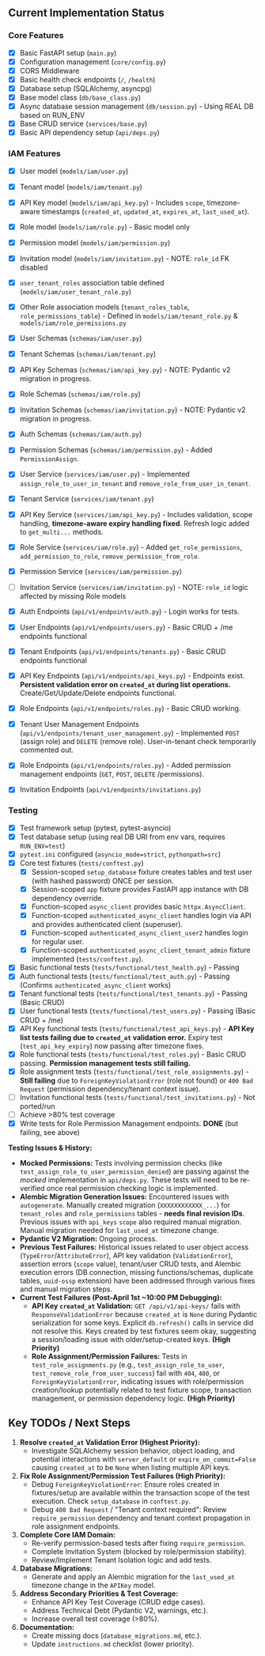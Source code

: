 ## Current Implementation Status

### Core Features

- [x] Basic FastAPI setup (`main.py`)
- [x] Configuration management (`core/config.py`)
- [x] CORS Middleware
- [x] Basic health check endpoints (`/`, `/health`)
- [x] Database setup (SQLAlchemy, asyncpg)
- [x] Base model class (`db/base_class.py`)
- [x] Async database session management (`db/session.py`) - Using REAL DB based on RUN_ENV
- [x] Base CRUD service (`services/base.py`)
- [x] Basic API dependency setup (`api/deps.py`)

### IAM Features

- [x] User model (`models/iam/user.py`)
- [x] Tenant model (`models/iam/tenant.py`)
- [x] API Key model (`models/iam/api_key.py`) - Includes `scope`, timezone-aware timestamps (`created_at`, `updated_at`, `expires_at`, `last_used_at`).
- [x] Role model (`models/iam/role.py`) - Basic model only
- [x] Permission model (`models/iam/permission.py`)
- [x] Invitation model (`models/iam/invitation.py`) - NOTE: `role_id` FK disabled
- [x] `user_tenant_roles` association table defined (`models/iam/user_tenant_role.py`)
- [x] Other Role association models (`tenant_roles_table`, `role_permissions_table`) - Defined in `models/iam/tenant_role.py` & `models/iam/role_permissions.py`

- [x] User Schemas (`schemas/iam/user.py`)
- [x] Tenant Schemas (`schemas/iam/tenant.py`)
- [x] API Key Schemas (`schemas/iam/api_key.py`) - NOTE: Pydantic v2 migration in progress.
- [x] Role Schemas (`schemas/iam/role.py`)
- [x] Invitation Schemas (`schemas/iam/invitation.py`) - NOTE: Pydantic v2 migration in progress.
- [x] Auth Schemas (`schemas/iam/auth.py`)
- [x] Permission Schemas (`schemas/iam/permission.py`) - Added `PermissionAssign`.

- [x] User Service (`services/iam/user.py`) - Implemented `assign_role_to_user_in_tenant` and `remove_role_from_user_in_tenant`.
- [x] Tenant Service (`services/iam/tenant.py`)
- [x] API Key Service (`services/iam/api_key.py`) - Includes validation, scope handling, **timezone-aware expiry handling fixed**. Refresh logic added to `get_multi...` methods.
- [x] Role Service (`services/iam/role.py`) - Added `get_role_permissions`, `add_permission_to_role`, `remove_permission_from_role`.
- [x] Permission Service (`services/iam/permission.py`)
- [ ] Invitation Service (`services/iam/invitation.py`) - NOTE: `role_id` logic affected by missing Role models

- [x] Auth Endpoints (`api/v1/endpoints/auth.py`) - Login works for tests.
- [x] User Endpoints (`api/v1/endpoints/users.py`) - Basic CRUD + /me endpoints functional
- [x] Tenant Endpoints (`api/v1/endpoints/tenants.py`) - Basic CRUD endpoints functional
- [x] API Key Endpoints (`api/v1/endpoints/api_keys.py`) - Endpoints exist. **Persistent validation error on `created_at` during list operations.** Create/Get/Update/Delete endpoints functional.
- [x] Role Endpoints (`api/v1/endpoints/roles.py`) - Basic CRUD working.
- [x] Tenant User Management Endpoints (`api/v1/endpoints/tenant_user_management.py`) - Implemented `POST` (assign role) and `DELETE` (remove role). User-in-tenant check temporarily commented out.
- [x] Role Endpoints (`api/v1/endpoints/roles.py`) - Added permission management endpoints (`GET`, `POST`, `DELETE` /permissions).
- [x] Invitation Endpoints (`api/v1/endpoints/invitations.py`)

### Testing

- [x] Test framework setup (pytest, pytest-asyncio)
- [x] Test database setup (using real DB URI from env vars, requires `RUN_ENV=test`)
- [x] `pytest.ini` configured (`asyncio_mode=strict`, `pythonpath=src`)
- [x] Core test fixtures (`tests/conftest.py`)
    - [x] Session-scoped `setup_database` fixture creates tables and test user (with hashed password) ONCE per session.
    - [x] Session-scoped `app` fixture provides FastAPI app instance with DB dependency override.
    - [x] Function-scoped `async_client` provides basic `httpx.AsyncClient`.
    - [x] Function-scoped `authenticated_async_client` handles login via API and provides authenticated client (superuser).
    - [x] Function-scoped `authenticated_async_client_user2` handles login for regular user.
    - [x] Function-scoped `authenticated_async_client_tenant_admin` fixture implemented (`tests/conftest.py`).
- [x] Basic functional tests (`tests/functional/test_health.py`) - Passing
- [x] Auth functional tests (`tests/functional/test_auth.py`) - Passing (Confirms `authenticated_async_client` works)
- [x] Tenant functional tests (`tests/functional/test_tenants.py`) - Passing (Basic CRUD)
- [x] User functional tests (`tests/functional/test_users.py`) - Passing (Basic CRUD + /me)
- [x] API Key functional tests (`tests/functional/test_api_keys.py`) - **API Key list tests failing due to `created_at` validation error.** Expiry test (`test_api_key_expiry`) now passing after timezone fixes.
- [x] Role functional tests (`tests/functional/test_roles.py`) - Basic CRUD passing. **Permission management tests still failing.**
- [x] Role assignment tests (`tests/functional/test_role_assignments.py`) - **Still failing** due to `ForeignKeyViolationError` (role not found) or `400 Bad Request` (permission dependency/tenant context issue).
- [ ] Invitation functional tests (`tests/functional/test_invitations.py`) - Not ported/run
- [ ] Achieve >80% test coverage
- [x] Write tests for Role Permission Management endpoints. **DONE** (but failing, see above)

**Testing Issues & History:**

*   **Mocked Permissions:** Tests involving permission checks (like `test_assign_role_to_user_permission_denied`) are passing against the *mocked* implementation in `api/deps.py`. These tests will need to be re-verified once real permission checking logic is implemented.
*   **Alembic Migration Generation Issues:** Encountered issues with `autogenerate`. Manually created migration (`XXXXXXXXXXXX_...`) for `tenant_roles` and `role_permissions` tables - **needs final revision IDs**. Previous issues with `api_keys` `scope` also required manual migration. Manual migration needed for `last_used_at` timezone change.
*   **Pydantic V2 Migration:** Ongoing process.
*   **Previous Test Failures:** Historical issues related to user object access (`TypeError`/`AttributeError`), API key validation (`ValidationError`), assertion errors (`scope` value), tenant/user CRUD tests, and Alembic execution errors (DB connection, missing functions/schemas, duplicate tables, `uuid-ossp` extension) have been addressed through various fixes and manual migration steps.
*   **Current Test Failures (Post-April 1st ~10:00 PM Debugging):**
    *   **API Key `created_at` Validation:** `GET /api/v1/api-keys/` fails with `ResponseValidationError` because `created_at` is `None` during Pydantic serialization for some keys. Explicit `db.refresh()` calls in service did not resolve this. Keys created by test fixtures seem okay, suggesting a session/loading issue with older/setup-created keys. **(High Priority)**
    *   **Role Assignment/Permission Failures:** Tests in `test_role_assignments.py` (e.g., `test_assign_role_to_user`, `test_remove_role_from_user_success`) fail with `404`, `400`, or `ForeignKeyViolationError`, indicating issues with role/permission creation/lookup potentially related to test fixture scope, transaction management, or permission dependency logic. **(High Priority)**

## Key TODOs / Next Steps

1.  **Resolve `created_at` Validation Error (Highest Priority):**
    *   Investigate SQLAlchemy session behavior, object loading, and potential interactions with `server_default` or `expire_on_commit=False` causing `created_at` to be `None` when listing multiple API keys.
2.  **Fix Role Assignment/Permission Test Failures (High Priority):**
    *   Debug `ForeignKeyViolationError`: Ensure roles created in fixtures/setup are available within the transaction scope of the test execution. Check `setup_database` in `conftest.py`.
    *   Debug `400 Bad Request` / "Tenant context required": Review `require_permission` dependency and tenant context propagation in role assignment endpoints.
3.  **Complete Core IAM Domain:**
    *   Re-verify permission-based tests after fixing `require_permission`.
    *   Complete Invitation System (blocked by role/permission stability).
    *   Review/Implement Tenant Isolation logic and add tests.
4.  **Database Migrations:**
    *   Generate and apply an Alembic migration for the `last_used_at` timezone change in the `APIKey` model.
5.  **Address Secondary Priorities & Test Coverage:**
    *   Enhance API Key Test Coverage (CRUD edge cases).
    *   Address Technical Debt (Pydantic V2, warnings, etc.).
    *   Increase overall test coverage (>80%).
6.  **Documentation:**
    *   Create missing docs (`database_migrations.md`, etc.).
    *   Update `instructions.md` checklist (lower priority). 